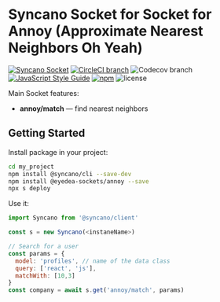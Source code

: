 # Syncano Socket for Socket for Annoy (Approximate Nearest Neighbors Oh Yeah)

[![Syncano Socket](https://img.shields.io/badge/syncano-socket-blue.svg)](https://syncano.io)
[![CircleCI branch](https://img.shields.io/circleci/project/github/eyedea-io/syncano-socket-annoy/master.svg)](https://circleci.com/gh/eyedea-io/syncano-socket-annoy/tree/master)
![Codecov branch](https://img.shields.io/codecov/c/github/eyedea-io/syncano-socket-annoy/master.svg)
[![JavaScript Style Guide](https://img.shields.io/badge/code_style-standard-brightgreen.svg)](https://standardjs.com)
[![npm](https://img.shields.io/npm/dw/@eyedea-sockets/annoy.svg)](https://www.npmjs.com/package/@eyedea-sockets/annoy)
![license](https://img.shields.io/github/license/eyedea-io/syncano-socket-annoy.svg)

Main Socket features:

* **annoy/match** — find nearest neighbors

## Getting Started

Install package in your project:

```sh
cd my_project
npm install @syncano/cli --save-dev
npm install @eyedea-sockets/annoy --save
npx s deploy
```

Use it:

```js
import Syncano from '@syncano/client'

const s = new Syncano(<instaneName>)

// Search for a user
const params = {
  model: 'profiles', // name of the data class
  query: ['react', 'js'],
  matchWith: [10,3]
}
const company = await s.get('annoy/match', params)
```
